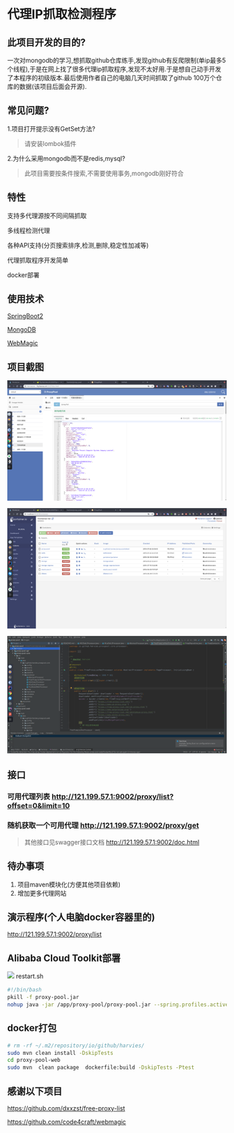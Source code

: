 # 代理IP抓取检测程序

## 此项目开发的目的?

一次对mongodb的学习,想抓取github仓库练手,发现github有反爬限制(单ip最多5个线程),于是在网上找了很多代理ip抓取程序,发现不太好用.于是想自己动手开发了本程序的初级版本.最后使用作者自己的电脑几天时间抓取了github 100万个仓库的数据(该项目后面会开源).

## 常见问题?

1.项目打开提示没有GetSet方法?

> 请安装lombok插件

2.为什么采用mongodb而不是redis,mysql?

> 此项目需要按条件搜索,不需要使用事务,mongodb刚好符合

## 特性

支持多代理源按不同间隔抓取

多线程检测代理

各种API支持(分页搜索排序,检测,删除,稳定性加减等)

代理抓取程序开发简单

docker部署

## 使用技术

[SpringBoot2](https://spring.io/projects/spring-boot)

[MongoDB](https://www.mongodb.com/)

[WebMagic](https://github.com/code4craft/webmagic)

## 项目截图

![1564321411483](./images/README/1564321411483.png)

![1564327062892](./images/README/1564327062892.png)

![1564321562259](./images/README/1564321562259.png)

## 接口

### 可用代理列表 http://121.199.57.1:9002/proxy/list?offset=0&limit=10

### 随机获取一个可用代理 http://121.199.57.1:9002/proxy/get

> 其他接口见swagger接口文档 http://121.199.57.1:9002/doc.html

## 待办事项
1. 项目maven模块化(方便其他项目依赖)
2. 增加更多代理网站

## 演示程序(个人电脑docker容器里的)

http://121.199.57.1:9002/proxy/list


## Alibaba Cloud Toolkit部署
![](https://cdn.jsdelivr.net/gh/harvies/oss@master/2020/01/05/20202505192500042-image.png)
restart.sh
```bash
#!/bin/bash
pkill -f proxy-pool.jar
nohup java -jar /app/proxy-pool/proxy-pool.jar --spring.profiles.active=test > nohup.log 2>&1 &
```

## docker打包

```bash
# rm -rf ~/.m2/repository/io/github/harvies/
sudo mvn clean install -DskipTests
cd proxy-pool-web
sudo mvn  clean package  dockerfile:build -DskipTests -Ptest
```

## 感谢以下项目

https://github.com/dxxzst/free-proxy-list

https://github.com/code4craft/webmagic
